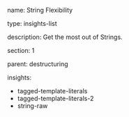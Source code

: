 name: String Flexibility

type: insights-list

description: Get the most out of Strings. 

section: 1

parent: destructuring

insights:
  - tagged-template-literals
  - tagged-template-literals-2
  - string-raw
